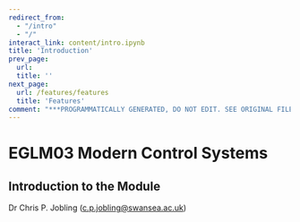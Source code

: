 ```yaml
---
redirect_from:
  - "/intro"
  - "/"
interact_link: content/intro.ipynb
title: 'Introduction'
prev_page:
  url: 
  title: ''
next_page:
  url: /features/features
  title: 'Features'
comment: "***PROGRAMMATICALLY GENERATED, DO NOT EDIT. SEE ORIGINAL FILES IN /content***"
---
```


# EGLM03 Modern Control Systems

## Introduction to the Module

Dr Chris P. Jobling ([c.p.jobling@swansea.ac.uk](mailto:c.p.jobling@swansea.ac.uk))



